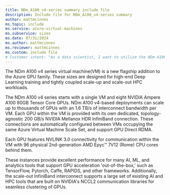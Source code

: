 ```yaml
---
title: NDm_A100_v4-series summary include file
description: Include file for NDm_A100_v4-series summary
author: mattmcinnes
ms.topic: include
ms.service: azure-virtual-machines
ms.subservice: sizes
ms.date: 07/31/2024
ms.author: mattmcinnes
ms.reviewer: mattmcinnes
ms.custom: include file
# Customer intent: "As a data scientist, I want to utilize the NDm A100 v4 series virtual machines for deep learning and HPC workloads, so that I can leverage high-performance GPU resources for training AI models efficiently and effectively."
---
```

The NDm A100 v4 series virtual machine(VM) is a new flagship addition to the Azure GPU family. These sizes are designed for high-end Deep Learning training and tightly coupled scale-up and scale-out HPC workloads.

The NDm A100 v4 series starts with a single VM and eight NVIDIA Ampere A100 80GB Tensor Core GPUs. NDm A100 v4-based deployments can scale up to thousands of GPUs with an 1.6 TB/s of interconnect bandwidth per VM. Each GPU within the VM is provided with its own dedicated, topology-agnostic 200 GB/s NVIDIA Mellanox HDR InfiniBand connection. These connections are automatically configured between VMs occupying the same Azure Virtual Machine Scale Set, and support GPU Direct RDMA.

Each GPU features NVLINK 3.0 connectivity for communication within the VM with 96 physical 2nd-generation AMD Epyc™ 7V12 (Rome) CPU cores behind them.

These instances provide excellent performance for many AI, ML, and analytics tools that support GPU acceleration 'out-of-the-box,' such as TensorFlow, Pytorch, Caffe, RAPIDS, and other frameworks. Additionally, the scale-out InfiniBand interconnect supports a large set of existing AI and HPC tools that are built on NVIDIA's NCCL2 communication libraries for seamless clustering of GPUs.
